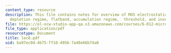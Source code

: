 ```yaml
---
content_type: resource
description: This file contains notes for overview of MOS electrostatics under bias,
  depletion regime, flatband, accumulation regime,  threshold, and inversion regime.
file: https://ol-ocw-studio-app-qa.s3.amazonaws.com/courses/6-012-microelectronic-devices-and-circuits-fall-2005/ba97ec0d4b75ff1049567a48e66b74a0_lec8.pdf
file_type: application/pdf
resourcetype: Document
title: lec8.pdf
uid: ba97ec0d-4b75-ff10-4956-7a48e66b74a0
---
```

